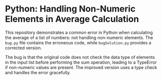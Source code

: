 # Python: Handling Non-Numeric Elements in Average Calculation

This repository demonstrates a common error in Python when calculating the average of a list of numbers: not handling non-numeric elements.  The `bug.py` file contains the erroneous code, while `bugSolution.py` provides a corrected version.

The bug is that the original code does not check the data type of elements in the input list before performing the sum operation, leading to a TypeError if non-numeric values are present. The improved version uses a type check and handles the error gracefully.